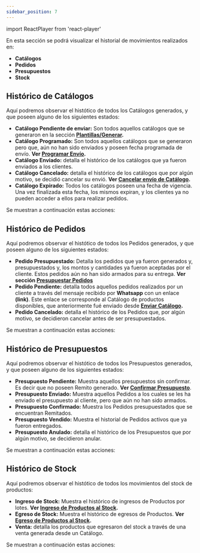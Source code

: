 ```yaml
---
sidebar_position: 7
---
```

import ReactPlayer from 'react-player'

En esta sección se podrá visualizar el historial de movimientos realizados en:

- **Catálogos**
- **Pedidos**
- **Presupuestos**
- **Stock**

## Histórico de Catálogos

Aquí podremos observar el histótico de todos los Catálogos generados, y que poseen alguno de los siguientes estados: 

- **Catálogo Pendiente de enviar:** Son todos aquellos catálogos que se generaron en la sección **[Plantillas/Generar](../tutorial-basics/Catalogos.md/#generar-catálogo).**
- **Catálogo Programado:** Son todos aquellos catálogos que se generaron pero que, aún no han sido enviados y poseen fecha programada de envío. **Ver [Programar Envío](../tutorial-basics/Catalogos.md/#•-programar-envío-de-catálogo).**
- **Catálogo Enviado:** detalla el histórico de los catálogos que ya fueron enviados a los clientes.
- **Catálogo Cancelado:** detalla el histórico de los catálogos que por algún motivo, se decidió cancelar su envió. **Ver [Cancelar envío de Catálogo](../tutorial-basics/Catalogos.md/#•-cancelar-programación-de-envío).**
- **Catálogo Expirado:** Todos los catálogos poseen una fecha de vigencia. Una vez finalizada esta fecha, los mismos expiran, y los clientes ya no pueden acceder a ellos para realizar pedidos.

Se muestran a continuación estas acciones:
<ReactPlayer controls url='https://youtu.be/xeuBLuXGV74'/>

## Histórico de Pedidos

Aquí podremos observar el histótico de todos los Pedidos generados, y que poseen alguno de los siguientes estados: 

- **Pedido Presupuestado:** Detalla los pedidos que ya fueron generados y, presupuestados y, los montos y cantidades ya fueron aceptadas por el cliente. Estos pedidos aún no han sido armados para su entrega. **Ver sección [Presupuestar Pedidos](../tutorial-basics/Pedidos.md/#presupuestar-pedido-generado-por-distribuidora-central)**
- **Pedido Pendiente:** detalla todos aquellos pedidos realizados por un cliente a través del mensaje recibido por **Whatsapp** con un enlace **(link)**. Este enlace se corresponde al Catálogo de productos disponibles, que anteriormente fué enviado desde **[Enviar Catálogo](../tutorial-basics/Catalogos.md/#•-enviar-un-catálogo).**
- **Pedido Cancelado:** detalla el histórico de los Pedidos que, por algún motivo, se decidieron cancelar antes de ser presupuestados.


Se muestran a continuación estas acciones:
<ReactPlayer controls url='https://youtu.be/E-7oSokXMtQ'/>

## Histórico de Presupuestos

Aquí podremos observar el histótico de todos los Presupuestos generados, y que poseen alguno de los siguientes estados: 
- **Presupuesto Pendiente:** Muestra aquellos presupuestos sin confirmar. Es decir que no poseen Remito generado. **Ver [Confirmar Presupuesto](../tutorial-basics/Pedidos.md/#acciones-sobre-presupuestos)**.
- **Presupuesto Enviado:** Muestra aquellos Pedidos a los cuales se les ha enviado el presupuesto al cliente, pero que aún no han sido armados. 
- **Presupuesto Confirmado:** Muestra los Pedidos presupuestados que se encuentran Remitados.
- **Presupuesto Vendido:** Muestra el historial de Pedidos activos que ya fueron entregados.
- **Presupuesto Anulado:** detalla el histórico de los Presupuestos que por algún motivo, se decidieron anular. 
 
Se muestran a continuación estas acciones:
<ReactPlayer controls url='https://www.youtube.com/watch?v=5izFl8PhsAA'/>

## Histórico de Stock

Aquí podremos observar el histótico de todos los movimientos del stock de productos: 

- **Ingreso de Stock:** Muestra el histórico de ingresos de Productos por lotes. **Ver [Ingreso de Productos al Stock](../tutorial-basics/Inventario.md/#ingreso-de-productos-al-stock).**
- **Egreso de Stock:** Muestra el histórico de egresos de Productos. **Ver [Egreso de Productos al Stock](../tutorial-basics/Inventario.md/#egreso-de-productos-al-stock).**
- **Venta:** detalla los productos que egresaron del stock a través de una venta generada desde un Catálogo.

Se muestran a continuación estas acciones:
<ReactPlayer controls url='https://www.youtube.com/watch?v=5izFl8PhsAA'/>